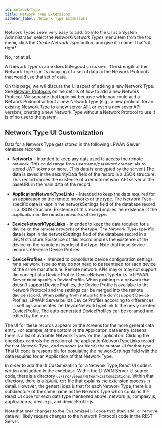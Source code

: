 ```yaml
---
id: network-type
title: Network Type Extensions
sidebar_label: Network Type Extensions
---
```


Network Types seem very easy to add.  Go into the UI as a System Administrator,
select the *Network/Network Types* menu item from the top menu, click the
*Create Network Type* button, and give it a name.  That's it, right?

No, not at all.

A Network Type's name does little good on its own.  The strength of the Network
Type is in its mapping of a set of data to the Network Protocols that would use
that set of data.

On this page, we will discuss the UI aspect of adding a new Network Type.  See
[Network Protocols](/extensions/networkprotocols) on the details of how to add
a new Network Protocol.  We separate that topic out because while you could add
a Network Protocol without a new Network Type (e.g., a new protocol for an
existing Network Type to a new server API, or even a new sever API version),
creating a new Network Type without a Network Protocol to use it is of no use
to the system.

## Network Type UI Customization

Data for a Network Type gets stored in the following LPWAN Server database
records:

- **Networks** - Intended to keep any data used to access the remote network.
  This could range from username/password credentials to stored JWT tokens or
  more. (This data is encrypted by the server.)  The data is saved in the
  securityData field of the record in a JSON structure.  This record implies
  the existence of a remote network API server at the baseURL in the main data
  of the record.

- **ApplicationNetworkTypeLinks** - Intended to keep the data required for an
  application on the remote networks of the type.  The Network Type-specific
  data is kept in the networkSettings field of the database record in a JSON
  structure.  Existence of this record implies the existence of the application
  on the remote networks of the type.

- **DeviceNetworkTypeLinks** - Intended to keep the data required for a device
  on the remote networks of the type.  The Network Type-specific data is kept
  in the networkSettings field of the database record in a JSON structure.
  Existence of this record implies the existence of the device on the remote
  networks of the type.  Note that these device records reference Device
  Profiles.

- **DeviceProfiles** - Intended to consolidate device configuration settings for
  a Network Type so they do not need to be reentered for each device of the same
  manufacture. Remote network APIs may or may not support the concept of a Device Profile.
  DeviceNetworkTypeLinks in LPWAN Server must specify a DeviceProfile.
  When pushing to a network that doesn't support Device Profiles, the Device Profile
  is available to the Network Protocol and the settings can be merged into the
  remote device record.  When pulling from networks the don't support Device Profiles,
  LPWAN Server builds Device Profiles according to differences in settings and
  relates the DeviceNetworkTypeLink to the newly created DeviceProfile.  The auto-generated
  DeviceProfiles can be renamed and edited by the user.

The UI for these records appears on the screens for the more general data
entry.  For example, at the bottom of the Application data entry screens, there
is a list of available Network Types for the application.  Clicking the
checkbox controls the creation of the applicationNetworkTypeLinks record for
that Network Type, and exposes (or hides) the custom UI for that type.  That UI
code is responsible for populating the networkSettings field with the data
required for an Application of that Network Type.

In order to add the UI Customization for a Network Type, React UI code is
written and added to the codebase.  Within the LPWAN Server UI source code,
there is a directory `ui/src/views/NetworkCustomizations`.  Within that
directory, there is a `README.txt` file that explains the extension process in
detail.  However, the general idea is that for each Network Type, there is a
subdirectory of the same name as the Network Type which contains the React UI
code for each data type mentioned above: network.js, company.js, application.js,
device.js, and deviceProfile.js.

Note that later changes to the Customized UI code that alter, add, or remove
data will likely require changes to the Network Protocols code in the REST
Server.
